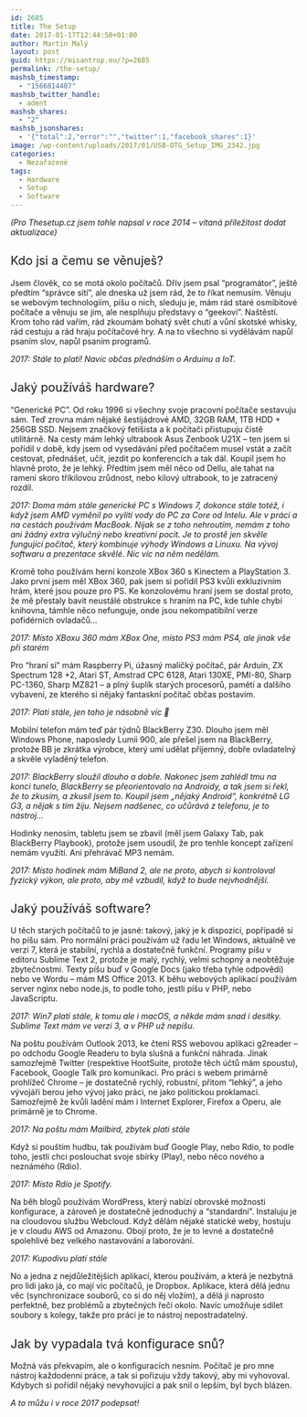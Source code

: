 ```yaml
---
id: 2685
title: The Setup
date: 2017-01-17T12:44:50+01:00
author: Martin Malý
layout: post
guid: https://misantrop.eu/?p=2685
permalink: /the-setup/
mashsb_timestamp:
  - "1566814407"
mashsb_twitter_handle:
  - adent
mashsb_shares:
  - "2"
mashsb_jsonshares:
  - '{"total":2,"error":"","twitter":1,"facebook_shares":1}'
image: /wp-content/uploads/2017/01/USB-OTG_Setup_IMG_2342.jpg
categories:
  - Nezařazené
tags:
  - Hardware
  - Setup
  - Software
---
```

_(Pro Thesetup.cz jsem tohle napsal v roce 2014 &#8211; vítaná příležitost dodat aktualizace)_

## <span style="font-weight: 400;">Kdo jsi a čemu se věnuješ?</span>

<span style="font-weight: 400;">Jsem člověk, co se motá okolo počítačů. Dřív jsem psal “programátor”, ještě předtím “správce sítí”, ale dneska už jsem rád, že to říkat nemusím. Věnuju se webovým technologiím, píšu o nich, sleduju je, mám rád staré osmibitové počítače a věnuju se jim, ale nesplňuju představy o “geekovi”. Naštěstí. Krom toho rád vařím, rád zkoumám bohatý svět chutí a vůní skotské whisky, rád cestuju a rád hraju počítačové hry. A na to všechno si vydělávám napůl psaním slov, napůl psaním programů.</span>

_2017: Stále to platí! Navíc občas přednáším o Arduinu a IoT._

## <span style="font-weight: 400;">Jaký používáš hardware?</span>

<span style="font-weight: 400;">“Generické PC”. Od roku 1996 si všechny svoje pracovní počítače sestavuju sám. Teď zrovna mám nějaké šestijádrové AMD, 32GB RAM, 1TB HDD + 256GB SSD. Nejsem značkový fetišista a k počítači přistupuju čistě utilitárně. Na cesty mám lehký ultrabook Asus Zenbook U21X &#8211; ten jsem si pořídil v době, kdy jsem od vysedávání před počítačem musel vstát a začít cestovat, přednášet, učit, jezdit po konferencích a tak dál. Koupil jsem ho hlavně proto, že je lehký. Předtím jsem měl něco od Dellu, ale tahat na rameni skoro tříkilovou zrůdnost, nebo kilový ultrabook, to je zatracený rozdíl.</span>

_2017: Doma mám stále generické PC s Windows 7, dokonce stále totéž, i když jsem AMD vyměnil po vylití vody do PC za Core od Intelu. Ale v práci a na cestách používám MacBook. Nijak se z toho nehroutím, nemám z toho ani žádný extra výlučný nebo kreativní pocit. Je to prostě jen skvěle fungující počítač, který kombinuje výhody Windows a Linuxu. Na vývoj softwaru a prezentace skvělé. Nic víc na něm nedělám._

<span style="font-weight: 400;">Kromě toho používám herní konzole XBox 360 s Kinectem a PlayStation 3. Jako první jsem měl XBox 360, pak jsem si pořídil PS3 kvůli exkluzivním hrám, které jsou pouze pro PS. Ke konzolovému hraní jsem se dostal proto, že mě přestaly bavit neustálé obstrukce s hraním na PC, kde tuhle chybí knihovna, támhle něco nefunguje, onde jsou nekompatibilní verze pofidérních ovladačů…</span>

_2017: Místo XBoxu 360 mám XBox One, místo PS3 mám PS4, ale jinak vše při starém_

<span style="font-weight: 400;">Pro “hraní si” mám Raspberry Pi, úžasný maličký počítač, pár Arduin, ZX Spectrum 128 +2, Atari ST, Amstrad CPC 6128, Atari 130XE, PMI-80, Sharp PC-1360, Sharp MZ821 &#8211; a plný šuplík starých procesorů, pamětí a dalšího vybavení, ze kterého si nějaký fantaskní počítač občas postavím.</span>

_2017: Platí stále, jen toho je násobně víc 🙂_

<span style="font-weight: 400;">Mobilní telefon mám teď pár týdnů BlackBerry Z30. Dlouho jsem měl Windows Phone, naposledy Lumii 900, ale přešel jsem na BlackBerry, protože BB je zkrátka výrobce, který umí udělat příjemný, dobře ovladatelný a skvěle vyladěný telefon.</span>

_2017: BlackBerry sloužil dlouho a dobře. Nakonec jsem zahlédl tmu na konci tunelo, BlackBerry se přeorientovalo na Androidy, a tak jsem si řekl, že to zkusím, a zkusil jsem to. Koupil jsem &#8222;nějaký Android&#8220;, konkrétně LG G3, a nějak s tím žiju. Nejsem nadšenec, co učůrává z telefonu, je to nástroj&#8230;_

<span style="font-weight: 400;">Hodinky nenosím, tabletu jsem se zbavil (měl jsem Galaxy Tab, pak BlackBerry Playbook), protože jsem usoudil, že pro tenhle koncept zařízení nemám využití. Ani přehrávač MP3 nemám.<br /> </span>

_2017: Místo hodinek mám MiBand 2, ale ne proto, abych si kontroloval fyzický výkon, ale proto, aby mě vzbudil, když to bude nejvhodnější._

## <span style="font-weight: 400;">Jaký používáš software?</span>

<span style="font-weight: 400;">U těch starých počítačů to je jasné: takový, jaký je k dispozici, popřípadě si ho píšu sám. Pro normální práci používám už řadu let Windows, aktuálně ve verzi 7, která je stabilní, rychlá a dostatečně funkční. Programy píšu v editoru Sublime Text 2, protože je malý, rychlý, velmi schopný a neobtěžuje zbytečnostmi. Texty píšu buď v Google Docs (jako třeba tyhle odpovědi) nebo ve Wordu &#8211; mám MS Office 2013. K běhu webových aplikací používám server nginx nebo node.js, to podle toho, jestli píšu v PHP, nebo JavaScriptu.</span>

_2017: Win7 platí stále, k tomu ale i macOS, a někde mám snad i desítky. Sublime Text mám ve verzi 3, a v PHP už nepíšu._

<span style="font-weight: 400;">Na poštu používám Outlook 2013, ke čtení RSS webovou aplikaci g2reader &#8211; po odchodu Google Readeru to byla slušná a funkční náhrada. Jinak samozřejmě Twitter (respektive HootSuite, protože těch účtů mám spoustu), Facebook, Google Talk pro komunikaci. Pro práci s webem primárně prohlížeč Chrome &#8211; je dostatečně rychlý, robustní, přitom “lehký”, a jeho vývojáři berou jeho vývoj jako práci, ne jako politickou proklamaci. Samozřejmě že kvůli ladění mám i Internet Explorer, Firefox a Operu, ale primárně je to Chrome.</span>

_2017: Na poštu mám Mailbird, zbytek platí stále_

<span style="font-weight: 400;">Když si pouštím hudbu, tak používám buď Google Play, nebo Rdio, to podle toho, jestli chci poslouchat svoje sbírky (Play), nebo něco nového a neznámého (Rdio).</span>

_2017: Místo Rdio je Spotify._

<span style="font-weight: 400;">Na běh blogů používám WordPress, který nabízí obrovské možnosti konfigurace, a zároveň je dostatečně jednoduchý a “standardní”. Instaluju je na cloudovou službu Webcloud. Když dělám nějaké statické weby, hostuju je v cloudu AWS od Amazonu. Obojí proto, že je to levné a dostatečně spolehlivé bez velkého nastavování a laborování.</span>

_2017: Kupodivu platí stále_

<span style="font-weight: 400;">No a jedna z nejdůležitějších aplikací, kterou používám, a která je nezbytná pro lidi jako já, co mají víc počítačů, je Dropbox. Aplikace, která dělá jednu věc (synchronizace souborů, co si do něj vložím), a dělá ji naprosto perfektně, bez problémů a zbytečných řečí okolo. Navíc umožňuje sdílet soubory s kolegy, takže pro práci je to nástroj nepostradatelný.</span>

## <span style="font-weight: 400;">Jak by vypadala tvá konfigurace snů?</span>

<span style="font-weight: 400;">Možná vás překvapím, ale o konfiguracích nesním. Počítač je pro mne nástroj každodenní práce, a tak si pořizuju vždy takový, aby mi vyhovoval. Kdybych si pořídil nějaký nevyhovující a pak snil o lepším, byl bych blázen.</span>

_A to můžu i v roce 2017 podepsat!_